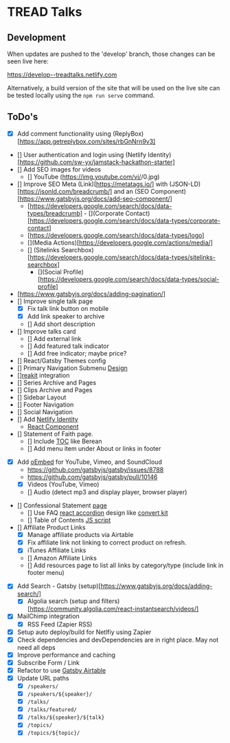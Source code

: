 # TREAD Talks

## Development

When updates are pushed to the 'develop' branch, those changes can be seen live here:

https://develop--treadtalks.netlify.com

Alternatively, a build version of the site that will be used on the live site can be tested locally using the `npm run serve` command.

## ToDo's

- [x] Add comment functionality using (ReplyBox)[https://app.getreplybox.com/sites/rbGnNrn9v3]
- [] User authentication and login using (Netlify Identity)[https://github.com/sw-yx/jamstack-hackathon-starter]
- [] Add SEO images for videos  
  - [] YouTube (https://img.youtube.com/vi/<insert-youtube-video-id-here>/0.jpg)
- [] Improve SEO Meta (Link)[https://metatags.io/] with (JSON-LD)[https://jsonld.com/breadcrumb/] and an (SEO Component)[https://www.gatsbyjs.org/docs/add-seo-component/]
  - [](Breadcrumbs)[https://developers.google.com/search/docs/data-types/breadcrumb] - [](Corporate Contact)[https://developers.google.com/search/docs/data-types/corporate-contact]
  - [](Logo)[https://developers.google.com/search/docs/data-types/logo]
  - [](Media Actions)[https://developers.google.com/actions/media/]
  - [] (Sitelinks Searchbox)[https://developers.google.com/search/docs/data-types/sitelinks-searchbox]
    - [](Social Profile)[https://developers.google.com/search/docs/data-types/social-profile]
- [](Pagination)[https://www.gatsbyjs.org/docs/adding-pagination/]
- [] Improve single talk page
  - [x] Fix talk link button on mobile
  - [x] Add link speaker to archive
  - [] Add short description
- [] Improve talks card
  - [] Add external link
  - [] Add featured talk indicator
  - [] Add free indicator; maybe price?
- [] React/Gatsby Themes config
- [] Primary Navigation Submenu [Design](https://twitter.com/steveschoger/status/953297226985549825)
- [][reakit](https://github.com/reakit/reakit) integration
- [] Series Archive and Pages
- [] Clips Archive and Pages
- [] Sidebar Layout
- [] Footer Navigation
- [] Social Navigation
- [] Add [Netlify Identity](https://www.netlify.com/docs/identity/)
  - [React Component](https://github.com/sw-yx/react-netlify-identity)
- [] Statement of Faith page.
  - [] Include [TOC](https://github.com/remarkjs/remark-toc) like Berean
  - [] Add menu item under About or links in footer
- [x] Add [oEmbed](https://github.com/raae/gatsby-remark-oembed) for YouTube, Vimeo, and SoundCloud
  - https://github.com/gatsbyjs/gatsby/issues/8788
  - https://github.com/gatsbyjs/gatsby/pull/10146
  - [x] Videos (YouTube, Vimeo)
  - [] Audio (detect mp3 and display player, browser player)
- [] Confessional Statement [page](https://bbcmonticello.com/about/confessional-statement/)
  - [] Use FAQ [react accordion](https://github.com/springload/react-accessible-accordion) design like [convert kit](https://convertkit.com/pricing/)
  - [] Table of Contents [JS script](https://codepen.io/cferdinandi/pen/dwjLRO?mc_cid=e90e43a445&mc_eid=453d78f23c)
- [] Affiliate Product Links
  - [x] Manage affiliate products via Airtable
  - [x] Fix affiliate link not linking to correct product on refresh.
  - [x] iTunes Affiliate Links
  - [] Amazon Affiliate Links
  - [] Add resources page to list all links by category/type (include link in footer menu)
- [x] Add Search - Gatsby (setup)[https://www.gatsbyjs.org/docs/adding-search/]
  - [x] Algolia search (setup and filters)[https://community.algolia.com/react-instantsearch/videos/]
- [x] MailChimp integration
  - [x] RSS Feed (Zapier RSS)
- [x] Setup auto deploy/build for Netlfiy using Zapier
- [x] Check dependencies and devDependencies are in right place. May not need all deps
- [x] Improve performance and caching
- [x] Subscribe Form / Link
- [x] Refactor to use [Gatsby Airtable](https://github.com/jbolda/gatsby-source-airtable)
- [x] Update URL paths
  - [x] `/speakers/`
  - [x] `/speakers/${speaker}/`
  - [x] `/talks/`
  - [x] `/talks/featured/`
  - [x] `/talks/${speaker}/${talk}`
  - [x] `/topics/`
  - [x] `/topics/${topic}/`

